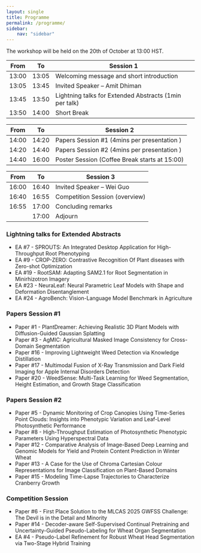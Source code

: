```yaml
---
layout: single
title: Programme
permalink: /programme/
sidebar:
    nav: "sidebar"
---
```


The workshop will be held on the 20th of October at 13:00 HST.

|From|To| Session 1|
|--|--|--|
|13:00|13:05| Welcoming message and short introduction|
|13:05|13:45| Invited Speaker – Amit Dhiman |
|13:45|13:50| Lightning talks for Extended Abstracts (1min per talk) |
|13:50|14:00| Short Break |

|From|To| Session 2|
|--|--|--|
|14:00|14:20| Papers Session #1 (4mins per presentation ) |
|14:20|14:40| Papers Session #2 (4mins per presentation ) |
|14:40|16:00| Poster Session (Coffee Break starts at 15:00) |

|From|To| Session 3|
|--|--|--|
|16:00|16:40| Invited Speaker – Wei Guo |
|16:40|16:55| Competition Session (overview) |
|16:55|17:00| Concluding remarks |
||17:00| Adjourn |

### Lightning talks for Extended Abstracts

* EA #7 - SPROUTS: An Integrated Desktop Application for High-Throughput Root Phenotyping
* EA #9 - CROP-ZERO: Contrastive Recognition Of Plant diseases with Zero-shot Optimization
* EA #19 - RootSAM: Adapting SAM2.1 for Root Segmentation in Minirhizotron Imagery
* EA #23 - NeuraLeaf: Neural Parametric Leaf Models with Shape and Deformation Disentanglement
* EA #24 - AgroBench: Vision-Language Model Benchmark in Agriculture

### Papers Session #1
* Paper #1  - PlantDreamer: Achieving Realistic 3D Plant Models with Diffusion-Guided Gaussian Splatting
* Paper #3  - AgMIC: Agricultural Masked Image Consistency for Cross-Domain Segmentation
* Paper #16 - Improving Lightweight Weed Detection via Knowledge Distillation
* Paper #17 - Multimodal Fusion of X-Ray Transmission and Dark Field Imaging for Apple Internal Disorders Detection
* Paper #20 - WeedSense: Multi-Task Learning for Weed Segmentation, Height Estimation, and Growth Stage Classification

### Papers Session #2
* Paper #5 - Dynamic Monitoring of Crop Canopies Using Time-Series Point Clouds: Insights into Phenotypic Variation and Leaf-Level Photosynthetic Performance
* Paper #8 - High-Throughput Estimation of Photosynthetic Phenotypic Parameters Using Hyperspectral Data
* Paper #12 - Comparative Analysis of Image-Based Deep Learning and Genomic Models for Yield and Protein Content Prediction in Winter Wheat
* Paper #13 - A Case for the Use of Chroma Cartesian Colour Representations for Image Classification on Plant-Based Domains
* Paper #15 - Modeling Time-Lapse Trajectories to Characterize Cranberry Growth

### Competition Session
* Paper #6  - First Place Solution to the MLCAS 2025 GWFSS Challenge: The Devil is in the Detail and Minority
* Paper #14 - Decoder-aware Self-Supervised Continual Pretraining and Uncertainty-Guided Pseudo-Labeling for Wheat Organ Segmentation
* EA #4 - Pseudo-Label Refinement for Robust Wheat Head Segmentation via Two-Stage Hybrid Training
